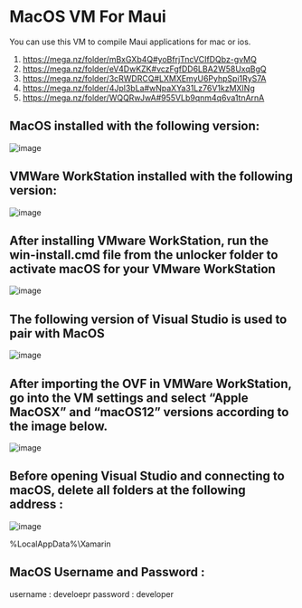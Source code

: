 # MacOS VM For Maui
You can use this VM to compile Maui applications for mac or ios.

1. https://mega.nz/folder/mBxGXb4Q#yoBfrjTncVCIfDQbz-gvMQ
2. https://mega.nz/folder/eV4DwKZK#vczFgfDD6LBA2W58UxqBgQ
3. https://mega.nz/folder/3cRWDRCQ#LXMXEmyU6PyhpSpi1RyS7A
4. https://mega.nz/folder/4Jpl3bLa#wNpaXYa31Lz76V1kzMXINg
5. https://mega.nz/folder/WQQRwJwA#955VLb9qnm4q6va1tnArnA

## MacOS installed with the following version:
![image](https://user-images.githubusercontent.com/9571002/211018450-4197456b-0843-4fed-9845-722108598666.png)
## VMWare WorkStation installed with the following version:
![image](https://user-images.githubusercontent.com/9571002/211021076-698c7c39-daf8-408b-aa56-d0b2d73247f4.png)
## After installing VMware WorkStation, run the win-install.cmd file from the unlocker folder to activate macOS for your VMware WorkStation
![image](https://user-images.githubusercontent.com/9571002/211018564-668c0fcb-f63d-4e78-8f11-25da15baeb3d.png)

## The following version of Visual Studio is used to pair with MacOS
![image](https://user-images.githubusercontent.com/9571002/211018597-aef2016a-fef3-4008-bd48-80363f544454.png)
## After importing the OVF in VMWare WorkStation, go into the VM settings and select “Apple MacOSX” and “macOS12” versions according to the image below.
![image](https://user-images.githubusercontent.com/9571002/211018619-c867d9f8-0a8f-416b-bf99-fb25a6b849af.png)
## Before opening Visual Studio and connecting to macOS, delete all folders at the following address :

![image](https://user-images.githubusercontent.com/9571002/211018673-56458ed4-e7a5-4073-b913-2241501e1d67.png)

%LocalAppData%\Xamarin

## MacOS Username and Password :
username : develoepr
password : developer

